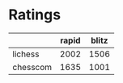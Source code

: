 # Ratings

|          | rapid | blitz |
|----------|-------|-------|
| lichess  | 2002 | 1506 |
| chesscom | 1635 | 1001 |

